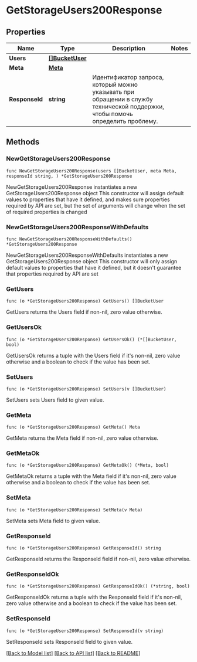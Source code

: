 # GetStorageUsers200Response

## Properties

Name | Type | Description | Notes
------------ | ------------- | ------------- | -------------
**Users** | [**[]BucketUser**](BucketUser.md) |  | 
**Meta** | [**Meta**](Meta.md) |  | 
**ResponseId** | **string** | Идентификатор запроса, который можно указывать при обращении в службу технической поддержки, чтобы помочь определить проблему. | 

## Methods

### NewGetStorageUsers200Response

`func NewGetStorageUsers200Response(users []BucketUser, meta Meta, responseId string, ) *GetStorageUsers200Response`

NewGetStorageUsers200Response instantiates a new GetStorageUsers200Response object
This constructor will assign default values to properties that have it defined,
and makes sure properties required by API are set, but the set of arguments
will change when the set of required properties is changed

### NewGetStorageUsers200ResponseWithDefaults

`func NewGetStorageUsers200ResponseWithDefaults() *GetStorageUsers200Response`

NewGetStorageUsers200ResponseWithDefaults instantiates a new GetStorageUsers200Response object
This constructor will only assign default values to properties that have it defined,
but it doesn't guarantee that properties required by API are set

### GetUsers

`func (o *GetStorageUsers200Response) GetUsers() []BucketUser`

GetUsers returns the Users field if non-nil, zero value otherwise.

### GetUsersOk

`func (o *GetStorageUsers200Response) GetUsersOk() (*[]BucketUser, bool)`

GetUsersOk returns a tuple with the Users field if it's non-nil, zero value otherwise
and a boolean to check if the value has been set.

### SetUsers

`func (o *GetStorageUsers200Response) SetUsers(v []BucketUser)`

SetUsers sets Users field to given value.


### GetMeta

`func (o *GetStorageUsers200Response) GetMeta() Meta`

GetMeta returns the Meta field if non-nil, zero value otherwise.

### GetMetaOk

`func (o *GetStorageUsers200Response) GetMetaOk() (*Meta, bool)`

GetMetaOk returns a tuple with the Meta field if it's non-nil, zero value otherwise
and a boolean to check if the value has been set.

### SetMeta

`func (o *GetStorageUsers200Response) SetMeta(v Meta)`

SetMeta sets Meta field to given value.


### GetResponseId

`func (o *GetStorageUsers200Response) GetResponseId() string`

GetResponseId returns the ResponseId field if non-nil, zero value otherwise.

### GetResponseIdOk

`func (o *GetStorageUsers200Response) GetResponseIdOk() (*string, bool)`

GetResponseIdOk returns a tuple with the ResponseId field if it's non-nil, zero value otherwise
and a boolean to check if the value has been set.

### SetResponseId

`func (o *GetStorageUsers200Response) SetResponseId(v string)`

SetResponseId sets ResponseId field to given value.



[[Back to Model list]](../README.md#documentation-for-models) [[Back to API list]](../README.md#documentation-for-api-endpoints) [[Back to README]](../README.md)


